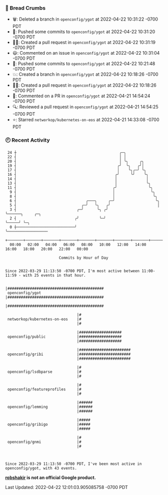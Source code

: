 ### 🍞 Bread Crumbs

 * 🗑: Deleted a branch in `openconfig/ygot` at 2022-04-22 10:31:22 -0700 PDT
 * 🚢: Pushed some commits to `openconfig/ygot` at 2022-04-22 10:31:20 -0700 PDT
 * ✍🏼: Created a pull request in `openconfig/ygot` at 2022-04-22 10:31:19 -0700 PDT
 * 😃: Commented on an issue in `openconfig/ygot` at 2022-04-22 10:31:04 -0700 PDT
 * 🚢: Pushed some commits to `openconfig/ygot` at 2022-04-22 10:21:48 -0700 PDT
 * 💥: Created a branch in `openconfig/ygot` at 2022-04-22 10:18:26 -0700 PDT
 * ✍🏼: Created a pull request in `openconfig/ygot` at 2022-04-22 10:18:26 -0700 PDT
 * 💬: Commented on a PR in  `openconfig/ygot` at 2022-04-21 14:54:24 -0700 PDT
 * 🔍: Reviewed a pull request in  `openconfig/ygot` at 2022-04-21 14:54:25 -0700 PDT
 * ⭐️: Starred `networkop/kubernetes-on-eos` at 2022-04-21 14:33:08 -0700 PDT

### 🕘 Recent Activity
```
 24 ┼                                              ╭─╮
 22 ┤                                              │ │
 20 ┤                                              │ ╰╮     ╭╮
 19 ┤                                             ╭╯  ╰╮   ╭╯│
 17 ┤                                             │    ╰╮╭─╯ ╰╮
 16 ┤                                            ╭╯     ╰╯    ╰╮
 14 ┤                                            │             │
 13 ┤                                            │             ╰╮
 11 ┤                                           ╭╯              ╰╮
  9 ┤                                           │                ╰╮
  8 ┤                                           │                 ╰╮
  6 ┤                               ╭───╮     ╭─╯                  ╰╮
  5 ┤                             ╭─╯   ╰╮   ╭╯                     │
  3 ┤                           ╭─╯      ╰╮ ╭╯                      ╰──────╮     ╭─╮
  2 ┤                          ╭╯         ╰─╯                              ╰─────╯ ╰─╮
  0 ┼──────────────────────────╯                                                     ╰──────────────────
    +───────+───────+───────+───────+───────+───────+───────+───────+───────+───────+───────+───────+────
  00:00   02:00   04:00   06:00   08:00   10:00   12:00   14:00   16:00   18:00   20:00   22:00   00:00   

						Commits by Hour of Day


Since 2022-03-29 11:13:50 -0700 PDT, I'm most active between 11:00-11:59 - with 25 events in that hour.

```



```
                                |###########################################
 openconfig/ygot                |###########################################
                                |###########################################

                                |#
 networkop/kubernetes-on-eos    |#
                                |#

                                |###################
 openconfig/public              |###################
                                |###################

                                |#######################
 openconfig/gribi               |#######################
                                |#######################

                                |#
 openconfig/lsdbparse           |#
                                |#

                                |#
 openconfig/featureprofiles     |#
                                |#

                                |######
 openconfig/lemming             |######
                                |######

                                |#####
 openconfig/gribigo             |#####
                                |#####

                                |#
 openconfig/gnmi                |#
                                |#



Since 2022-03-29 11:13:50 -0700 PDT, I've been most active in openconfig/ygot, with 43 events.

```
**[robshakir](mailto:robjs@google.com) is not an official Google product.**  


Last Updated: 2022-04-22 12:01:03.905085758 -0700 PDT
